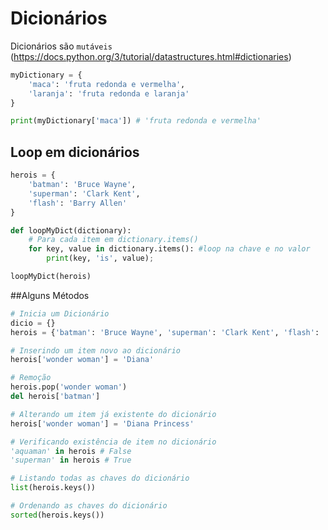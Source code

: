 # Dicionários

Dicionários são `mutáveis` (https://docs.python.org/3/tutorial/datastructures.html#dictionaries)

```python
myDictionary = {
    'maca': 'fruta redonda e vermelha',
    'laranja': 'fruta redonda e laranja'
}

print(myDictionary['maca']) # 'fruta redonda e vermelha'
```

## Loop em dicionários

```python
herois = {
    'batman': 'Bruce Wayne',
    'superman': 'Clark Kent',
    'flash': 'Barry Allen'
}

def loopMyDict(dictionary):
    # Para cada item em dictionary.items()
    for key, value in dictionary.items(): #loop na chave e no valor
        print(key, 'is', value);

loopMyDict(herois)
```

##Alguns Métodos

```python
# Inicia um Dicionário
dicio = {}
herois = {'batman': 'Bruce Wayne', 'superman': 'Clark Kent', 'flash': 'Barry Allen'}

# Inserindo um item novo ao dicionário
herois['wonder woman'] = 'Diana'

# Remoção
herois.pop('wonder woman')
del herois['batman']

# Alterando um item já existente do dicionário
herois['wonder woman'] = 'Diana Princess'

# Verificando existência de item no dicionário
'aquaman' in herois # False
'superman' in herois # True

# Listando todas as chaves do dicionário
list(herois.keys())

# Ordenando as chaves do dicionário
sorted(herois.keys())
```
